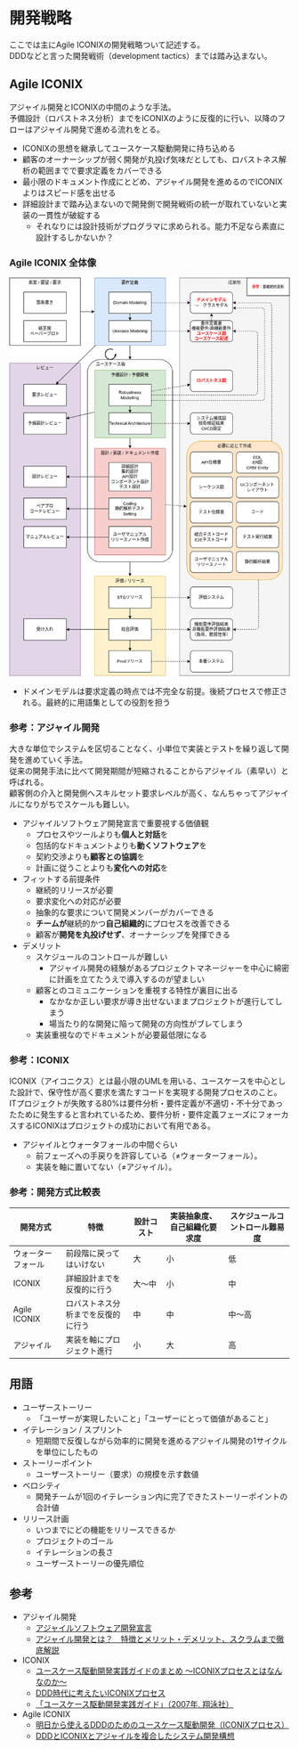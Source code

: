 # 開発戦略
ここでは主にAgile ICONIXの開発戦略ついて記述する。  
DDDなどと言った開発戦術（development tactics）までは踏み込まない。  

## Agile ICONIX
アジャイル開発とICONIXの中間のような手法。  
予備設計（ロバストネス分析）までをICONIXのように反復的に行い、以降のフローはアジャイル開発で進める流れをとる。  

- ICONIXの思想を継承してユースケース駆動開発に持ち込める
- 顧客のオーナーシップが弱く開発が丸投げ気味だとしても、ロバストネス解析の範囲までで要求定義をカバーできる
- 最小限のドキュメント作成にとどめ、アジャイル開発を進めるのでICONIXよりはスピード感を出せる
- 詳細設計まで踏み込まないので開発側で開発戦術の統一が取れていないと実装の一貫性が破綻する
    - それなりには設計技術がプログラマに求められる。能力不足なら素直に設計するしかないか？

### Agile ICONIX 全体像
![](./02-development-strategy-agile-iconix/development-strategy-agile-iconix-overview.dio.png)

- ドメインモデルは要求定義の時点では不完全な前提。後続プロセスで修正される。最終的に用語集としての役割を担う

<!-- ### Agile ICONIX 各工程の概要
書きたくなったら書く -->

### 参考：アジャイル開発
大きな単位でシステムを区切ることなく、小単位で実装とテストを繰り返して開発を進めていく手法。  
従来の開発手法に比べて開発期間が短縮されることからアジャイル（素早い）と呼ばれる。  
顧客側の介入と開発側へスキルセット要求レベルが高く、なんちゃってアジャイルになりがちでスケールも難しい。  

- アジャイルソフトウェア開発宣言で重要視する価値観
    - プロセスやツールよりも**個人と対話**を
    - 包括的なドキュメントよりも**動くソフトウェア**を
    - 契約交渉よりも**顧客との協調**を
    - 計画に従うことよりも**変化への対応**を
- フィットする前提条件
    - 継続的リリースが必要
    - 要求変化への対応が必要
    - 抽象的な要求について開発メンバーがカバーできる
    - **チームが**継続的かつ**自己組織的**にプロセスを改善できる
    - 顧客が**開発を丸投げせず**、オーナーシップを発揮できる
- デメリット
    - スケジュールのコントロールが難しい
        - アジャイル開発の経験があるプロジェクトマネージャーを中心に綿密に計画を立てたうえで導入するのが望ましい
    - 顧客とのコミュニケーションを重視する特性が裏目に出る
        - なかなか正しい要求が導き出せないままプロジェクトが進行してしまう
        - 場当たり的な開発に陥って開発の方向性がブレてしまう
    - 実装重視なのでドキュメントが必要最低限になる

### 参考：ICONIX
ICONIX（アイコニクス）とは最小限のUMLを用いる、ユースケースを中心とした設計で、保守性が高く要求を満たすコードを実現する開発プロセスのこと。  
ITプロジェクトが失敗する80%は要件分析・要件定義が不適切・不十分であったために発生すると言われているため、要件分析・要件定義フェーズにフォーカスするICONIXはプロジェクトの成功において有用である。  

- アジャイルとウォータフォールの中間ぐらい
    - 前フェーズへの手戻りを許容している（≠ウォーターフォール）。
    - 実装を軸に置いてない（≠アジャイル）。

### 参考：開発方式比較表
| 開発方式           | 特徴                               | 設計コスト | 実装抽象度、自己組織化要求度 | スケジュールコントロール難易度 |
| ------------------ | ---------------------------------- | ---------- | ---------------------------- | ------------------------------ |
| ウォーターフォール | 前段階に戻ってはいけない           | 大         | 小                           | 低                             |
| ICONIX             | 詳細設計までを反復的に行う         | 大〜中     | 小                           | 中                             |
| Agile ICONIX       | ロバストネス分析までを反復的に行う | 中         | 中                           | 中〜高                         |
| アジャイル         | 実装を軸にプロジェクト進行         | 小         | 大                           | 高                             |

## 用語
- ユーザーストーリー
    - 「ユーザーが実現したいこと」「ユーザーにとって価値があること」
- イテレーション / スプリント
    - 短期間で反復しながら効率的に開発を進めるアジャイル開発の1サイクルを単位にしたもの
- ストーリーポイント
    - ユーザーストーリー（要求）の規模を示す数値
- ベロシティ
    - 開発チームが1回のイテレーション内に完了できたストーリーポイントの合計値
- リリース計画
    - いつまでにどの機能をリリースできるか
    - プロジェクトのゴール
    - イテレーションの長さ
    - ユーザーストーリーの優先順位

## 参考
- アジャイル開発
    - [アジャイルソフトウェア開発宣言](https://agilemanifesto.org/iso/ja/manifesto.html)
    - [アジャイル開発とは？　特徴とメリット・デメリット、スクラムまで徹底解説](https://monstar-lab.com/dx/solution/about-agile_methods/)
- ICONIX
    - [ユースケース駆動開発実践ガイドのまとめ 〜ICONIXプロセスとはなんなのか〜](https://zenn.dev/tomoeine/articles/2babb554aa0478)
    - [DDD時代に考えたいICONIXプロセス](https://logmi.jp/tech/articles/323010)
    - [「ユースケース駆動開発実践ガイド」（2007年, 翔泳社） ](https://www.amazon.co.jp/%E3%83%A6%E3%83%BC%E3%82%B9%E3%82%B1%E3%83%BC%E3%82%B9%E9%A7%86%E5%8B%95%E9%96%8B%E7%99%BA%E5%AE%9F%E8%B7%B5%E3%82%AC%E3%82%A4%E3%83%89-OOP-Foundations-%E3%83%80%E3%82%B0%E3%83%BB%E3%83%AD%E3%83%BC%E3%82%BC%E3%83%B3%E3%83%90%E3%83%BC%E3%82%B0/dp/4798114456)
- Agile ICONIX
    - [明日から使えるDDDのためのユースケース駆動開発（ICONIXプロセス）](https://qiita.com/hirodragon/items/e2330edc1d1a329d17f5)
    - [DDDとICONIXとアジャイルを複合したシステム開発構想](https://github.com/JORI-RT/SystemDevelopmentMethod?tab=readme-ov-file)
